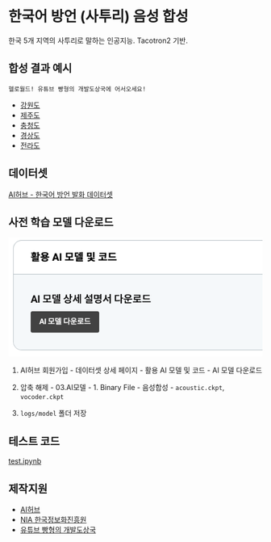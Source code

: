 # 한국어 방언 (사투리) 음성 합성

한국 5개 지역의 사투리로 말하는 인공지능. Tacotron2 기반.

## 합성 결과 예시

```
헬로월드! 유튜브 빵형의 개발도상국에 어서오세요!
```

- [강원도](https://voca.ro/1aHL8s0MHxz4)
- [제주도](https://voca.ro/1glI7LP1Dd2c)
- [충청도](https://voca.ro/120EqSRyJH25)
- [경상도](https://voca.ro/1hRzziA4c8D9)
- [전라도](https://voca.ro/1mQbP19vCs2l)

## 데이터셋

[AI허브 - 한국어 방언 발화 데이터셋](https://www.aihub.or.kr/aihubdata/data/list.do?pageIndex=1&currMenu=115&topMenu=100&dataSetSn=&srchdataClCode=DATACL001&srchOrder=&SrchdataClCode=DATACL002&searchKeyword=%ED%95%9C%EA%B5%AD%EC%96%B4+%EB%B0%A9%EC%96%B8&srchDataRealmCode=REALM002&srchDataTy=DATA004)

## 사전 학습 모델 다운로드

![](imgs/01.png)

1. AI허브 회원가입 - 데이터셋 상세 페이지 - 활용 AI 모델 및 코드 - AI 모델 다운로드

2. 압축 해제 - 03.AI모델 - 1. Binary File - 음성합성 - `acoustic.ckpt`, `vocoder.ckpt`

3. `logs/model` 폴더 저장

## 테스트 코드

[test.ipynb](test.ipynb)

## 제작지원

- [AI허브](https://www.aihub.or.kr)
- [NIA 한국정보화진흥원](https://www.nia.or.kr/)
- [유튜브 빵형의 개발도상국](https://www.youtube.com/channel/UC9PB9nKYqKEx_N3KM-JVTpg)
